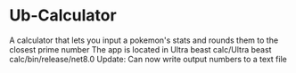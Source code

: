 # Ub-Calculator
A calculator that lets you input a pokemon's stats and rounds them to the closest prime number
The app is located in Ultra beast calc/Ultra beast calc/bin/release/net8.0
Update: Can now write output numbers to a text file
